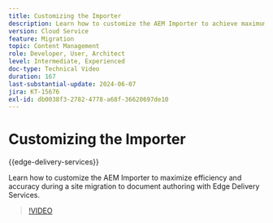 ```yaml
---
title: Customizing the Importer
description: Learn how to customize the AEM Importer to achieve maximum results during site migration.
version: Cloud Service
feature: Migration
topic: Content Management
role: Developer, User, Architect
level: Intermediate, Experienced
doc-type: Technical Video
duration: 167
last-substantial-update: 2024-06-07
jira: KT-15676
exl-id: db0038f3-2782-4778-a68f-36620697de10
---
```

# Customizing the Importer

{{edge-delivery-services}}

Learn how to customize the AEM Importer to maximize efficiency and accuracy during a site migration to document authoring with Edge Delivery Services.

>[!VIDEO](https://video.tv.adobe.com/v/3429596/?learn=on)
